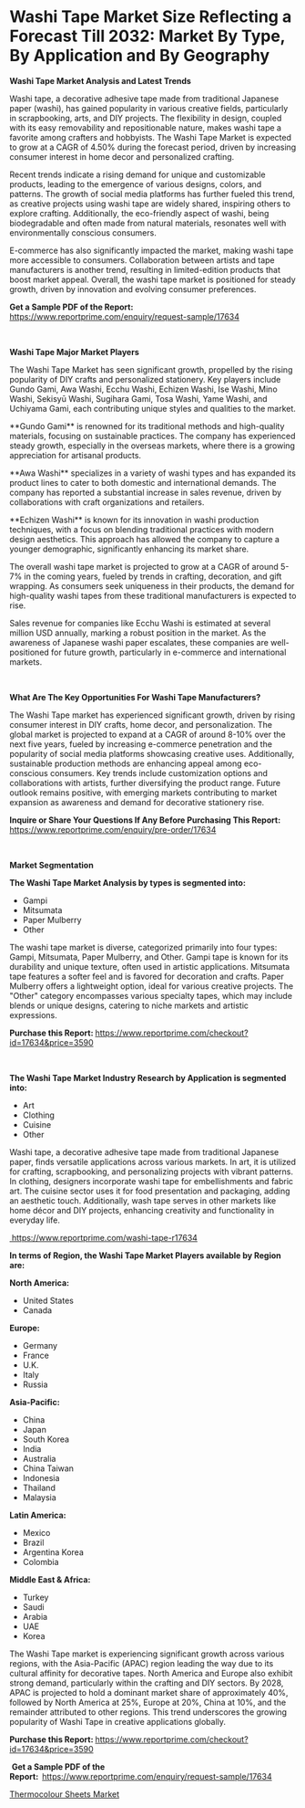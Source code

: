 <p><h1>Washi Tape Market Size Reflecting a Forecast Till 2032: Market By Type, By Application and By Geography</h1></p><p><strong>Washi Tape Market Analysis and Latest Trends</strong></p>
<p><p>Washi tape, a decorative adhesive tape made from traditional Japanese paper (washi), has gained popularity in various creative fields, particularly in scrapbooking, arts, and DIY projects. The flexibility in design, coupled with its easy removability and repositionable nature, makes washi tape a favorite among crafters and hobbyists. The Washi Tape Market is expected to grow at a CAGR of 4.50% during the forecast period, driven by increasing consumer interest in home decor and personalized crafting.</p><p>Recent trends indicate a rising demand for unique and customizable products, leading to the emergence of various designs, colors, and patterns. The growth of social media platforms has further fueled this trend, as creative projects using washi tape are widely shared, inspiring others to explore crafting. Additionally, the eco-friendly aspect of washi, being biodegradable and often made from natural materials, resonates well with environmentally conscious consumers.</p><p>E-commerce has also significantly impacted the market, making washi tape more accessible to consumers. Collaboration between artists and tape manufacturers is another trend, resulting in limited-edition products that boost market appeal. Overall, the washi tape market is positioned for steady growth, driven by innovation and evolving consumer preferences.</p></p>
<p><strong>Get a Sample PDF of the Report:&nbsp;</strong> <a href="https://www.reportprime.com/enquiry/request-sample/17634?utm_campaign=3068&utm_medium=2&utm_source=Github&utm_content=ia&utm_term=18032025&utm_id=washi-tape">https://www.reportprime.com/enquiry/request-sample/17634</a></p>
<p>&nbsp;</p>
<p><strong>Washi Tape Major Market Players</strong></p>
<p><p>The Washi Tape Market has seen significant growth, propelled by the rising popularity of DIY crafts and personalized stationery. Key players include Gundo Gami, Awa Washi, Ecchu Washi, Echizen Washi, Ise Washi, Mino Washi, Sekisyū Washi, Sugihara Gami, Tosa Washi, Yame Washi, and Uchiyama Gami, each contributing unique styles and qualities to the market.</p><p>**Gundo Gami** is renowned for its traditional methods and high-quality materials, focusing on sustainable practices. The company has experienced steady growth, especially in the overseas markets, where there is a growing appreciation for artisanal products. </p><p>**Awa Washi** specializes in a variety of washi types and has expanded its product lines to cater to both domestic and international demands. The company has reported a substantial increase in sales revenue, driven by collaborations with craft organizations and retailers.</p><p>**Echizen Washi** is known for its innovation in washi production techniques, with a focus on blending traditional practices with modern design aesthetics. This approach has allowed the company to capture a younger demographic, significantly enhancing its market share.</p><p>The overall washi tape market is projected to grow at a CAGR of around 5-7% in the coming years, fueled by trends in crafting, decoration, and gift wrapping. As consumers seek uniqueness in their products, the demand for high-quality washi tapes from these traditional manufacturers is expected to rise.</p><p>Sales revenue for companies like Ecchu Washi is estimated at several million USD annually, marking a robust position in the market. As the awareness of Japanese washi paper escalates, these companies are well-positioned for future growth, particularly in e-commerce and international markets.</p></p>
<p>&nbsp;</p>
<p><strong>What Are The Key Opportunities For Washi Tape Manufacturers?</strong></p>
<p><p>The Washi Tape market has experienced significant growth, driven by rising consumer interest in DIY crafts, home decor, and personalization. The global market is projected to expand at a CAGR of around 8-10% over the next five years, fueled by increasing e-commerce penetration and the popularity of social media platforms showcasing creative uses. Additionally, sustainable production methods are enhancing appeal among eco-conscious consumers. Key trends include customization options and collaborations with artists, further diversifying the product range. Future outlook remains positive, with emerging markets contributing to market expansion as awareness and demand for decorative stationery rise.</p></p>
<p><strong>Inquire or Share Your Questions If Any Before Purchasing This Report:</strong> <a href="https://www.reportprime.com/enquiry/pre-order/17634?utm_campaign=3068&utm_medium=2&utm_source=Github&utm_content=ia&utm_term=18032025&utm_id=washi-tape">https://www.reportprime.com/enquiry/pre-order/17634</a></p>
<p>&nbsp;</p>
<p><strong>Market Segmentation</strong></p>
<p><strong>The Washi Tape Market Analysis by types is segmented into:</strong></p>
<p><ul><li>Gampi</li><li>Mitsumata</li><li>Paper Mulberry</li><li>Other</li></ul></p>
<p><p>The washi tape market is diverse, categorized primarily into four types: Gampi, Mitsumata, Paper Mulberry, and Other. Gampi tape is known for its durability and unique texture, often used in artistic applications. Mitsumata tape features a softer feel and is favored for decoration and crafts. Paper Mulberry offers a lightweight option, ideal for various creative projects. The "Other" category encompasses various specialty tapes, which may include blends or unique designs, catering to niche markets and artistic expressions.</p></p>
<p><strong>Purchase this Report:&nbsp;</strong><a href="https://www.reportprime.com/checkout?id=17634&price=3590&utm_campaign=3068&utm_medium=2&utm_source=Github&utm_content=ia&utm_term=18032025&utm_id=washi-tape">https://www.reportprime.com/checkout?id=17634&price=3590</a></p>
<p>&nbsp;</p>
<p><strong>The Washi Tape Market Industry Research by Application is segmented into:</strong></p>
<p><ul><li>Art</li><li>Clothing</li><li>Cuisine</li><li>Other</li></ul></p>
<p><p>Washi tape, a decorative adhesive tape made from traditional Japanese paper, finds versatile applications across various markets. In art, it is utilized for crafting, scrapbooking, and personalizing projects with vibrant patterns. In clothing, designers incorporate washi tape for embellishments and fabric art. The cuisine sector uses it for food presentation and packaging, adding an aesthetic touch. Additionally, wash tape serves in other markets like home décor and DIY projects, enhancing creativity and functionality in everyday life.</p></p>
<p><a href="https://www.reportprime.com/washi-tape-r17634?utm_campaign=3068&utm_medium=2&utm_source=Github&utm_content=ia&utm_term=18032025&utm_id=washi-tape">&nbsp;https://www.reportprime.com/washi-tape-r17634</a></p>
<p><strong>In terms of Region, the Washi Tape Market Players available by Region are:</strong></p>
<p>
    <p> <strong> North America: </strong>
        <ul>
            <li>United States</li>
            <li>Canada</li>
        </ul>
        </p> 
    <p> <strong> Europe: </strong>
        <ul>
            <li>Germany</li>
            <li>France</li>
            <li>U.K.</li>
            <li>Italy</li>
            <li>Russia</li>
        </ul>
        </p> 
    <p> <strong> Asia-Pacific: </strong>
        <ul>
            <li>China</li>
            <li>Japan</li>
            <li>South Korea</li>
            <li>India</li>
            <li>Australia</li>
            <li>China Taiwan</li>
            <li>Indonesia</li>
            <li>Thailand</li>
            <li>Malaysia</li>
        </ul>
        </p> 
    <p> <strong> Latin America: </strong>
        <ul>
            <li>Mexico</li>
            <li>Brazil</li>
            <li>Argentina Korea</li>
            <li>Colombia</li>
        </ul>
        </p> 
    <p> <strong> Middle East & Africa: </strong>
        <ul>
            <li>Turkey</li>
            <li>Saudi</li>
            <li>Arabia</li>
            <li>UAE</li>
            <li>Korea</li>
        </ul>
    </p>
    </p>
<p><p>The Washi Tape market is experiencing significant growth across various regions, with the Asia-Pacific (APAC) region leading the way due to its cultural affinity for decorative tapes. North America and Europe also exhibit strong demand, particularly within the crafting and DIY sectors. By 2028, APAC is projected to hold a dominant market share of approximately 40%, followed by North America at 25%, Europe at 20%, China at 10%, and the remainder attributed to other regions. This trend underscores the growing popularity of Washi Tape in creative applications globally.</p></p>
<p><strong>Purchase this Report: </strong><a href="https://www.reportprime.com/checkout?id=17634&price=3590&utm_campaign=3068&utm_medium=2&utm_source=Github&utm_content=ia&utm_term=18032025&utm_id=washi-tape">https://www.reportprime.com/checkout?id=17634&price=3590</a></p>
<p>&nbsp;<strong>Get a Sample PDF of the Report:&nbsp;&nbsp;</strong><a href="https://www.reportprime.com/enquiry/request-sample/17634?utm_campaign=3068&utm_medium=2&utm_source=Github&utm_content=ia&utm_term=18032025&utm_id=washi-tape">https://www.reportprime.com/enquiry/request-sample/17634</a></p>
<p><strong></strong></p>
<p><p><a href="https://github.com/paljuhubeyde/Market-Research-Report-List-1/blob/main/thermocolour-sheets-market.md?utm_campaign=3068&utm_medium=2&utm_source=Github&utm_content=ia&utm_term=18032025&utm_id=washi-tape">Thermocolour Sheets Market</a></p></p>